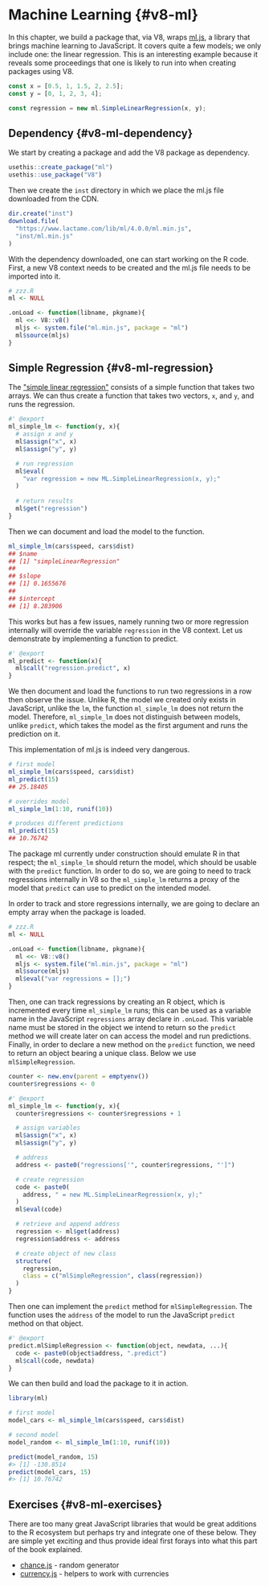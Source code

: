 # Machine Learning {#v8-ml}

In this chapter, we build a package that, via V8, wraps [ml.js](https://github.com/mljs/ml), a library that brings machine learning to JavaScript. It covers quite a few models; we only include one: the linear regression. This is an interesting example because it reveals some proceedings that one is likely to run into when creating packages using V8.

```js
const x = [0.5, 1, 1.5, 2, 2.5];
const y = [0, 1, 2, 3, 4];

const regression = new ml.SimpleLinearRegression(x, y);
```

## Dependency {#v8-ml-dependency}

We start by creating a package and add the V8 package as dependency.

```r
usethis::create_package("ml")
usethis::use_package("V8")
```

Then we create the `inst` directory in which we place the ml.js file downloaded from the CDN.

```r
dir.create("inst")
download.file(
  "https://www.lactame.com/lib/ml/4.0.0/ml.min.js", 
  "inst/ml.min.js"
)
```

With the dependency downloaded, one can start working on the R code. First, a new V8 context needs to be created and the ml.js file needs to be imported into it.

```r
# zzz.R
ml <- NULL

.onLoad <- function(libname, pkgname){
  ml <<- V8::v8()
  mljs <- system.file("ml.min.js", package = "ml")
  ml$source(mljs)
}
```

## Simple Regression {#v8-ml-regression}

The ["simple linear regression"](https://github.com/mljs/regression-simple-linear) consists of a simple function that takes two arrays. We can thus create a function that takes two vectors, `x`, and `y`, and runs the regression.

```r
#' @export 
ml_simple_lm <- function(y, x){
  # assign x and y
  ml$assign("x", x)
  ml$assign("y", y)

  # run regression
  ml$eval(
    "var regression = new ML.SimpleLinearRegression(x, y);"
  )
  
  # return results
  ml$get("regression")
}
```

Then we can document and load the model to the function.

```r
ml_simple_lm(cars$speed, cars$dist)
## $name
## [1] "simpleLinearRegression"
## 
## $slope
## [1] 0.1655676
## 
## $intercept
## [1] 8.283906
```

This works but has a few issues, namely running two or more regression internally will override the variable `regression` in the V8 context. Let us demonstrate by implementing a function to predict.

```r
#' @export
ml_predict <- function(x){
  ml$call("regression.predict", x)
}
```

We then document and load the functions to run two regressions in a row then observe the issue. Unlike R, the model we created only exists in JavaScript, unlike the `lm`, the function `ml_simple_lm` does not return the model. Therefore, `ml_simple_lm` does not distinguish between models, unlike `predict`, which takes the model as the first argument and runs the prediction on it.

This implementation of ml.js is indeed very dangerous.

```r
# first model
ml_simple_lm(cars$speed, cars$dist)
ml_predict(15)
## 25.18405

# overrides model
ml_simple_lm(1:10, runif(10))

# produces different predictions
ml_predict(15)
## 10.76742
```

The package ml currently under construction should emulate R in that respect; the `ml_simple_lm` should return the model, which should be usable with the `predict` function. In order to do so, we are going to need to track regressions internally in V8 so the `ml_simple_lm` returns a proxy of the model that `predict` can use to predict on the intended model.

In order to track and store regressions internally, we are going to declare an empty array when the package is loaded.

```r
# zzz.R
ml <- NULL

.onLoad <- function(libname, pkgname){
  ml <<- V8::v8()
  mljs <- system.file("ml.min.js", package = "ml")
  ml$source(mljs)
  ml$eval("var regressions = [];")
}
```

Then, one can track regressions by creating an R object, which is incremented every time `ml_simple_lm` runs; this can be used as a variable name in the JavaScript `regressions` array declare in `.onLoad`. This variable name must be stored in the object we intend to return so the `predict` method we will create later on can access the model and run predictions. Finally, in order to declare a new method on the `predict` function, we need to return an object bearing a unique class. Below we use `mlSimpleRegression`.

```r
counter <- new.env(parent = emptyenv())
counter$regressions <- 0

#' @export 
ml_simple_lm <- function(y, x){
  counter$regressions <- counter$regressions + 1

  # assign variables
  ml$assign("x", x)
  ml$assign("y", y)

  # address
  address <- paste0("regressions['", counter$regressions, "']")

  # create regression
  code <- paste0(
    address, " = new ML.SimpleLinearRegression(x, y);"
  )
  ml$eval(code)

  # retrieve and append address
  regression <- ml$get(address)
  regression$address <- address

  # create object of new class
  structure(
    regression, 
    class = c("mlSimpleRegression", class(regression))
  )
}
```

Then one can implement the `predict` method for `mlSimpleRegression`. The function uses the `address` of the model to run the JavaScript `predict` method on that object.

```r
#' @export 
predict.mlSimpleRegression <- function(object, newdata, ...){
  code <- paste0(object$address, ".predict")
  ml$call(code, newdata)
}
```

We can then build and load the package to it in action.


```r
library(ml)

# first model
model_cars <- ml_simple_lm(cars$speed, cars$dist)

# second model
model_random <- ml_simple_lm(1:10, runif(10))

predict(model_random, 15)
#> [1] -130.8514
predict(model_cars, 15)
#> [1] 10.76742
```

## Exercises {#v8-ml-exercises}

There are too many great JavaScript libraries that would be great additions to the R ecosystem but perhaps try and integrate one of these below. They are simple yet exciting and thus provide ideal first forays into what this part of the book explained.

- [chance.js](https://github.com/chancejs/chancejs) - random generator
- [currency.js](https://github.com/scurker/currency.js) - helpers to work with currencies
